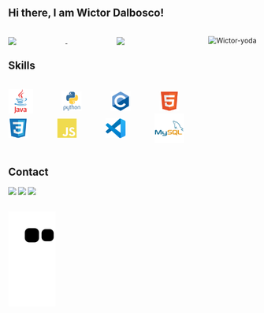 ## Hi there, I am Wictor Dalbosco! 

<div style="display: inline_block"><br>
  <a class="github-stats" href="https://github.com/WictorDalbsoco/WictorDalbosco">
    <img align="center" style="margin-right: 100px;" src="https://github-readme-stats.vercel.app/api?username=WictorDalbosco&count_private=true&show_icons=true&theme=tokyonight&hide=issues,stars" />
  </a>

  <a class="github-stats" href="https://github.com/anuraghazra/convoychat">
    <img align="center" style="margin-left: 100px;" src="https://github-readme-stats.vercel.app/api/top-langs/?username=WictorDalbosco&langs_count=5&theme=tokyonight&layout=compact" />
  </a>
  
  <img align="right" height="180em" alt="Wictor-yoda" src="">


</div> 
  
## Skills
<div style="display: inline_block"><br>
  <img  align="center" alt="Wictor-Java" height="50" width="50" src="https://github.com/devicons/devicon/blob/master/icons/java/java-original-wordmark.svg">
 &nbsp;&nbsp;&nbsp;&nbsp;&nbsp;&nbsp;&nbsp;&nbsp;&nbsp;&nbsp;&nbsp;&nbsp;&nbsp;
  <img align="center" alt="Wictor-Python" height="40" width="40" src="https://github.com/devicons/devicon/blob/master/icons/python/python-original-wordmark.svg">
 &nbsp;&nbsp;&nbsp;&nbsp;&nbsp;&nbsp;&nbsp;&nbsp;&nbsp;&nbsp;&nbsp;&nbsp;&nbsp;
  <img align="center" alt="Wictor-C" height="40" width="40" src="https://github.com/devicons/devicon/blob/master/icons/c/c-original.svg">
 &nbsp;&nbsp;&nbsp;&nbsp;&nbsp;&nbsp;&nbsp;&nbsp;&nbsp;&nbsp;&nbsp;&nbsp;&nbsp;
  <img align="center" alt="Wictor-HTML" height="40" width="40" src="https://raw.githubusercontent.com/devicons/devicon/master/icons/html5/html5-original.svg">
 &nbsp;&nbsp;&nbsp;&nbsp;&nbsp;&nbsp;&nbsp;&nbsp;&nbsp;&nbsp;&nbsp;&nbsp;&nbsp;
  <img align="center" alt="Wictor-CSS" height="40" width="40" src="https://raw.githubusercontent.com/devicons/devicon/master/icons/css3/css3-original.svg">
  &nbsp;&nbsp;&nbsp;&nbsp;&nbsp;&nbsp;&nbsp;&nbsp;&nbsp;&nbsp;&nbsp;&nbsp;&nbsp;
  <img align="center" alt="Wictor-Js" height="40" width="40" src="https://raw.githubusercontent.com/devicons/devicon/master/icons/javascript/javascript-plain.svg">
 &nbsp;&nbsp;&nbsp;&nbsp;&nbsp;&nbsp;&nbsp;&nbsp;&nbsp;&nbsp;&nbsp;&nbsp;&nbsp;
   <img align="center" alt="Wictor-VS-Code" height="40" width="40" src="https://github.com/devicons/devicon/blob/master/icons/vscode/vscode-original.svg">
 &nbsp;&nbsp;&nbsp;&nbsp;&nbsp;&nbsp;&nbsp;&nbsp;&nbsp;&nbsp;&nbsp;&nbsp;&nbsp;
  <img align="center" alt="Wictor-MySQL" height="60" width="60" src="https://github.com/devicons/devicon/blob/master/icons/mysql/mysql-original-wordmark.svg">
 &nbsp;&nbsp;&nbsp;&nbsp;&nbsp;&nbsp;&nbsp;&nbsp;&nbsp;&nbsp;&nbsp;&nbsp;&nbsp;


</div>




## Contact 
<div> 
  <a href="https://www.linkedin.com/in/WictorDalbosco" target="_blank"><img src="https://img.shields.io/badge/-LinkedIn-%230077B5?style=for-the-badge&logo=linkedin&logoColor=white" target="_blank"></a> 
  <a href="https://instagram.com/WictorDalbosco" target="_blank"><img src="https://img.shields.io/badge/-Instagram-%23E4405F?style=for-the-badge&logo=instagram&logoColor=white" target="_blank"></a>
  <a href = "mailto: wictor.dalbosco@usp.com.br"><img src="https://img.shields.io/badge/-Gmail-%23333?style=for-the-badge&logo=gmail&logoColor=white" target="_blank"></a>
 </br>
</br>

![Snake animation](https://github.com/WictorDalbosco/WictorDalbosco/blob/output/github-contribution-grid-snake.svg)
